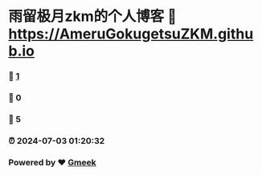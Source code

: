 # 雨留极月zkm的个人博客 :link: https://AmeruGokugetsuZKM.github.io 
### :page_facing_up: [1](https://AmeruGokugetsuZKM.github.io/tag.html) 
### :speech_balloon: 0 
### :hibiscus: 5 
### :alarm_clock: 2024-07-03 01:20:32 
### Powered by :heart: [Gmeek](https://github.com/Meekdai/Gmeek)
